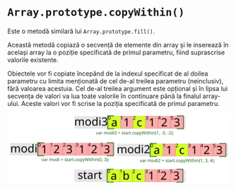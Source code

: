 # `Array.prototype.copyWithin()`

Este o metodă similară lui `Array.prototype.fill()`.

Această metodă copiază o secvență de elemente din array și le inserează în același array la o poziție specificată de primul parametru, fiind suprascrise valorile existente.

Obiectele vor fi copiate începând de la indexul specificat de al doilea parametru cu limita menționată de cel de-al treilea parametru (neinclusiv), fără valoarea acestuia.
Cel de-al treilea argument este opțional și în lipsa lui secvența de valori va lua toate valorile în continuare până la finalul array-ului. Aceste valori vor fi scrise la poziția specificată de primul parametru.

![Array.prototype.copyWithin() exemplificat](ArrayCopyWithin.svg)
